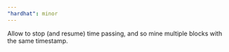 ```yaml
---
"hardhat": minor
---
```


Allow to stop (and resume) time passing, and so mine multiple blocks with the same timestamp.
